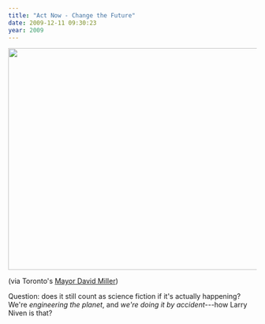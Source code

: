 ```yaml
---
title: "Act Now - Change the Future"
date: 2009-12-11 09:30:23
year: 2009
---
```

<img src="http://s3.amazonaws.com/twitpic/photos/large/48792292.jpg?AWSAccessKeyId=0ZRYP5X5F6FSMBCCSE82&amp;Expires=1260542573&amp;Signature=CZlW2XD5wwtKGoIFlmrRfrpJjts%3D" alt="" />

<img class="alignnone" title="Harper in Copenhagen" src="http://s3.amazonaws.com/twitpic/photos/large/48792292.jpg?AWSAccessKeyId=0ZRYP5X5F6FSMBCCSE82&amp;Expires=1260558821&amp;Signature=0ZaqZNKuFL%2Fq5gLV3sd7ymH3Dno%3D" alt="" width="600" height="450" />

(via Toronto's <a href="http://twitpic.com/t1sdg">Mayor David Miller</a>)

Question: does it still count as science fiction if it's actually happening? We're <em>engineering the planet</em>, and <em>we're doing it by accident</em>---how Larry Niven is that?

